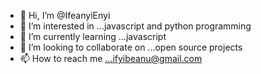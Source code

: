 - 👋 Hi, I’m @IfeanyiEnyi
- 👀 I’m interested in ...javascript and python programming
- 🌱 I’m currently learning ...javascript
- 💞️ I’m looking to collaborate on ...open source projects
- 📫 How to reach me ...ifyibeanu@gmail.com

<!---
IfeanyiEnyi/IfeanyiEnyi is a ✨ special ✨ repository because its `README.md` (this file) appears on your GitHub profile.
You can click the Preview link to take a look at your changes.
--->

